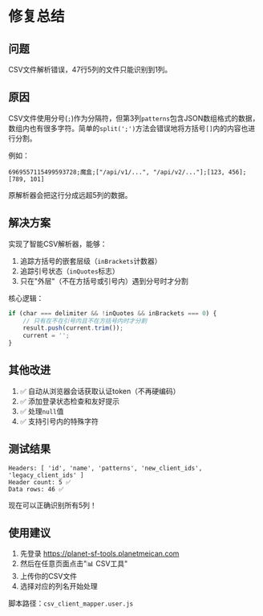# 修复总结

## 问题
CSV文件解析错误，47行5列的文件只能识别到1列。

## 原因
CSV文件使用分号(`;`)作为分隔符，但第3列`patterns`包含JSON数组格式的数据，数组内也有很多字符。简单的`split(';')`方法会错误地将方括号`[]`内的内容也进行分割。

例如：
```
6969557115499593728;魔盒;["/api/v1/...", "/api/v2/..."];[123, 456];[789, 101]
```

原解析器会把这行分成远超5列的数据。

## 解决方案
实现了智能CSV解析器，能够：
1. 追踪方括号的嵌套层级（`inBrackets`计数器）
2. 追踪引号状态（`inQuotes`标志）
3. 只在"外层"（不在方括号或引号内）遇到分号时才分割

核心逻辑：
```javascript
if (char === delimiter && !inQuotes && inBrackets === 0) {
    // 只有在不在引号内且不在方括号内时才分割
    result.push(current.trim());
    current = '';
}
```

## 其他改进
1. ✅ 自动从浏览器会话获取认证token（不再硬编码）
2. ✅ 添加登录状态检查和友好提示
3. ✅ 处理`null`值
4. ✅ 支持引号内的特殊字符

## 测试结果
```
Headers: [ 'id', 'name', 'patterns', 'new_client_ids', 'legacy_client_ids' ]
Header count: 5 ✅
Data rows: 46 ✅
```

现在可以正确识别所有5列！

## 使用建议
1. 先登录 https://planet-sf-tools.planetmeican.com
2. 然后在任意页面点击"📊 CSV工具"
3. 上传你的CSV文件
4. 选择对应的列名开始处理

脚本路径：`csv_client_mapper.user.js`
